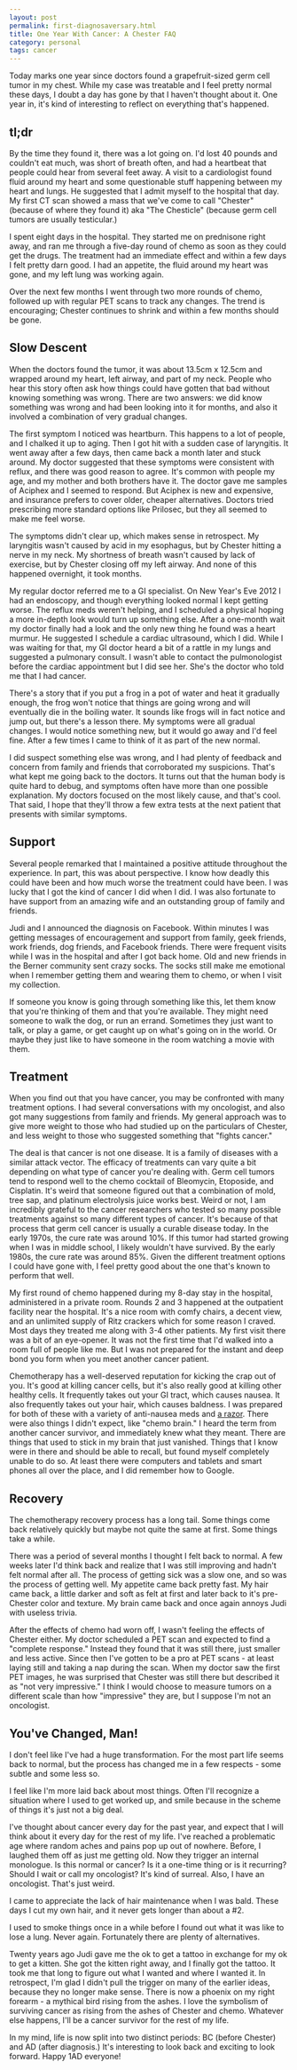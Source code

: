 ```yaml
---
layout: post
permalink: first-diagnosaversary.html
title: One Year With Cancer: A Chester FAQ
category: personal
tags: cancer
---
```


Today marks one year since doctors found a grapefruit-sized germ cell tumor in my chest. While my case was treatable and I feel pretty normal these days, I doubt a day has gone by that I haven't thought about it. One year in, it's kind of interesting to reflect on everything that's happened.

## tl;dr

By the time they found it, there was a lot going on. I'd lost 40 pounds and couldn't eat much, was short of breath often, and had a heartbeat that people could hear from several feet away. A visit to a cardiologist found fluid around my heart and some questionable stuff happening between my heart and lungs. He suggested that I admit myself to the hospital that day. My first CT scan showed a mass that we've come to call "Chester" (because of where they found it) aka "The Chesticle" (because germ cell tumors are usually testicular.)

I spent eight days in the hospital. They started me on prednisone right away, and ran me through a five-day round of chemo as soon as they could get the drugs. The treatment had an immediate effect and within a few days I felt pretty darn good. I had an appetite, the fluid around my heart was gone, and my left lung was working again.

Over the next few months I went through two more rounds of chemo, followed up with regular PET scans to track any changes. The trend is encouraging; Chester continues to shrink and within a few months should be gone.

## Slow Descent

When the doctors found the tumor, it was about 13.5cm x 12.5cm and wrapped around my heart, left airway, and part of my neck. People who hear this story often ask how things could have gotten that bad without knowing something was wrong. There are two answers: we did know something was wrong and had been looking into it for months, and also it involved a combination of very gradual changes.

The first symptom I noticed was heartburn. This happens to a lot of people, and I chalked it up to aging. Then I got hit with a sudden case of laryngitis. It went away after a few days, then came back a month later and stuck around. My doctor suggested that these symptoms were consistent with reflux, and there was good reason to agree. It's common with people my age, and my mother and both brothers have it.  The doctor gave me samples of Aciphex and I seemed to respond. But Aciphex is new and expensive, and insurance prefers to cover older, cheaper alternatives. Doctors tried prescribing more standard options like Prilosec, but they all seemed to make me feel worse.

The symptoms didn't clear up, which makes sense in retrospect. My laryngitis wasn't caused by acid in my esophagus, but by Chester hitting a nerve in my neck. My shortness of breath wasn't caused by lack of exercise, but by Chester closing off my left airway. And none of this happened overnight, it took months.

My regular doctor referred me to a GI specialist. On New Year's Eve 2012 I had an endoscopy, and though everything looked normal I kept getting worse. The reflux meds weren't helping, and I scheduled a physical hoping a more in-depth look would turn up something else. After a one-month wait my doctor finally had a look and the only new thing he found was a heart murmur. He suggested I schedule a cardiac ultrasound, which I did. While I was waiting for that, my GI doctor heard a bit of a rattle in my lungs and suggested a pulmonary consult. I wasn't able to contact the pulmonologist before the cardiac appointment but I did see her. She's the doctor who told me that I had cancer.

There's a story that if you put a frog in a pot of water and heat it gradually enough, the frog won't notice that things are going wrong and will eventually die in the boiling water. It sounds like frogs will in fact notice and jump out, but there's a lesson there. My symptoms were all gradual changes. I would notice something new, but it would go away and I'd feel fine. After a few times I came to think of it as part of the new normal.

I did suspect something else was wrong, and I had plenty of feedback and concern from family and friends that corroborated my suspicions. That's what kept me going back to the doctors. It turns out that the human body is quite hard to debug, and symptoms often have more than one possible explanation. My doctors focused on the most likely cause, and that's cool. That said, I hope that they'll throw a few extra tests at the next patient that presents with similar symptoms.

## Support

Several people remarked that I maintained a positive attitude throughout the experience. In part, this was about perspective. I know how deadly this could have been and how much worse the treatment could have been. I was lucky that I got the kind of cancer I did when I did. I was also fortunate to have support from an amazing wife and an outstanding group of family and friends.

Judi and I announced the diagnosis on Facebook. Within minutes I was getting messages of encouragement and support from family, geek friends, work friends, dog friends, and Facebook friends. There were frequent visits while I was in the hospital and after I got back home. Old and new friends in the Berner community sent crazy socks. The socks still make me emotional when I remember getting them and wearing them to chemo, or when I visit my collection.

If someone you know is going through something like this, let them know that you're thinking of them and that you're available. They might need someone to walk the dog, or run an errand. Sometimes they just want to talk, or play a game, or get caught up on what's going on in the world. Or maybe they just like to have someone in the room watching a movie with them.

## Treatment

When you find out that you have cancer, you may be confronted with many treatment options. I had several conversations with my oncologist, and also got many suggestions from family and friends. My general approach was to give more weight to those who had studied up on the particulars of Chester, and less weight to those who suggested something that "fights cancer."

The deal is that cancer is not one disease. It is a family of diseases with a similar attack vector. The efficacy of treatments can vary quite a bit depending on what type of cancer you're dealing with. Germ cell tumors tend to respond well to the chemo cocktail of Bleomycin, Etoposide, and Cisplatin. It's weird that someone figured out that a combination of mold, tree sap, and platinum electrolysis juice works best. Weird or not, I am incredibly grateful to the cancer researchers who tested so many possible treatments against so many different types of cancer. It's because of that process that germ cell cancer is usually a curable disease today. In the early 1970s, the cure rate was around 10%. If this tumor had started growing when I was in middle school, I likely wouldn't have survived. By the early 1980s, the cure rate was around 85%. Given the different treatment options I could have gone with, I feel pretty good about the one that's known to perform that well.

My first round of chemo happened during my 8-day stay in the hospital, administered in a private room. Rounds 2 and 3 happened at the outpatient facility near the hospital. It's a nice room with comfy chairs, a decent view, and an unlimited supply of Ritz crackers which for some reason I craved. Most days they treated me along with 3-4 other patients. My first visit there was a bit of an eye-opener. It was not the first time that I'd walked into a room full of people like me. But I was not prepared for the instant and deep bond you form when you meet another cancer patient.

Chemotherapy has a well-deserved reputation for kicking the crap out of you. It's good at killing cancer cells, but it's also really good at killing other healthy cells. It frequently takes out your GI tract, which causes nausea. It also frequently takes out your hair, which causes baldness. I was prepared for both of these with a variety of anti-nausea meds and [a razor](http://nickh.hengeveld.com/dwi.gif). There were also things I didn't expect, like "chemo brain." I heard the term from another cancer survivor, and immediately knew what they meant. There are things that used to stick in my brain that just vanished. Things that I know were in there and should be able to recall, but found myself completely unable to do so. At least there were computers and tablets and smart phones all over the place, and I did remember how to Google.

## Recovery

The chemotherapy recovery process has a long tail. Some things come back relatively quickly but maybe not quite the same at first. Some things take a while.

There was a period of several months I thought I felt back to normal. A few weeks later I'd think back and realize that I was still improving and hadn't felt normal after all. The process of getting sick was a slow one, and so was the process of getting well. My appetite came back pretty fast. My hair came back, a little darker and soft as felt at first and later back to it's pre-Chester color and texture. My brain came back and once again annoys Judi with useless trivia.

After the effects of chemo had worn off, I wasn't feeling the effects of Chester either. My doctor scheduled a PET scan and expected to find a "complete response." Instead they found that it was still there, just smaller and less active. Since then I've gotten to be a pro at PET scans - at least laying still and taking a nap during the scan. When my doctor saw the first PET images, he was surprised that Chester was still there but described it as "not very impressive." I think I would choose to measure tumors on a different scale than how "impressive" they are, but I suppose I'm not an oncologist.

## You've Changed, Man!

I don't feel like I've had a huge transformation. For the most part life seems back to normal, but the process has changed me in a few respects - some subtle and some less so.

I feel like I'm more laid back about most things. Often I'll recognize a situation where I used to get worked up, and smile because in the scheme of things it's just not a big deal.

I've thought about cancer every day for the past year, and expect that I will think about it every day for the rest of my life. I've reached a problematic age where random aches and pains pop up out of nowhere. Before, I laughed them off as just me getting old. Now they trigger an internal monologue. Is this normal or cancer? Is it a one-time thing or is it recurring? Should I wait or call my oncologist? It's kind of surreal. Also, I have an oncologist. That's just weird.

I came to appreciate the lack of hair maintenance when I was bald. These days I cut my own hair, and it never gets longer than about a #2.

I used to smoke things once in a while before I found out what it was like to lose a lung. Never again. Fortunately there are plenty of alternatives.

Twenty years ago Judi gave me the ok to get a tattoo in exchange for my ok to get a kitten. She got the kitten right away, and I finally got the tattoo. It took me that long to figure out what I wanted and where I wanted it. In retrospect, I'm glad I didn't pull the trigger on many of the earlier ideas, because they no longer make sense. There is now a phoenix on my right forearm - a mythical bird rising from the ashes. I love the symbolism of surviving cancer as rising from the ashes of Chester and chemo. Whatever else happens, I'll be a cancer survivor for the rest of my life.

In my mind, life is now split into two distinct periods: BC (before Chester) and AD (after diagnosis.) It's interesting to look back and exciting to look forward. Happy 1AD everyone!
